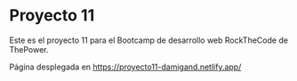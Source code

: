 # Proyecto 11

Este es el proyecto 11 para el Bootcamp de desarrollo web RockTheCode de ThePower.

Página desplegada en https://proyecto11-damigand.netlify.app/
